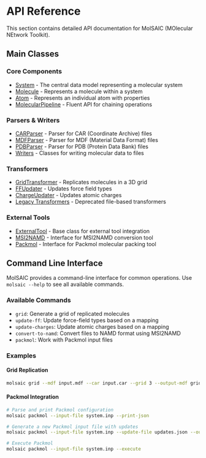 # API Reference

This section contains detailed API documentation for MolSAIC (MOlecular NEtwork Toolkit).

## Main Classes

### Core Components
- [System](system.md) - The central data model representing a molecular system
- [Molecule](molecule.md) - Represents a molecule within a system
- [Atom](atom.md) - Represents an individual atom with properties
- [MolecularPipeline](pipeline.md) - Fluent API for chaining operations

### Parsers & Writers
- [CARParser](car_parser.md) - Parser for CAR (Coordinate Archive) files
- [MDFParser](mdf_parser.md) - Parser for MDF (Material Data Format) files
- [PDBParser](pdb_parser.md) - Parser for PDB (Protein Data Bank) files
- [Writers](writers.md) - Classes for writing molecular data to files

### Transformers
- [GridTransformer](grid_transformer.md) - Replicates molecules in a 3D grid
- [FFUpdater](ff_updater.md) - Updates force field types
- [ChargeUpdater](charge_updater.md) - Updates atomic charges
- [Legacy Transformers](legacy_transformers.md) - Deprecated file-based transformers

### External Tools
- [ExternalTool](external_tool.md) - Base class for external tool integration
- [MSI2NAMD](msi2namd.md) - Interface for MSI2NAMD conversion tool
- [Packmol](packmol.md) - Interface for Packmol molecular packing tool

## Command Line Interface

MolSAIC provides a command-line interface for common operations. Use `molsaic --help` to see all available commands.

### Available Commands

- `grid`: Generate a grid of replicated molecules
- `update-ff`: Update force-field types based on a mapping
- `update-charges`: Update atomic charges based on a mapping
- `convert-to-namd`: Convert files to NAMD format using MSI2NAMD
- `packmol`: Work with Packmol input files

### Examples

#### Grid Replication

```bash
molsaic grid --mdf input.mdf --car input.car --grid 3 --output-mdf grid.mdf --output-car grid.car
```

#### Packmol Integration

```bash
# Parse and print Packmol configuration
molsaic packmol --input-file system.inp --print-json

# Generate a new Packmol input file with updates
molsaic packmol --input-file system.inp --update-file updates.json --output-file modified.inp

# Execute Packmol
molsaic packmol --input-file system.inp --execute
```
